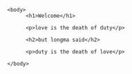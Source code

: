 
<html>
    
    <body>
          <h1>Welcome</h1>

          <p>love is the death of duty</p>

          <h2>but longma said</h2>

          <p>duty is the death of love</p>

    </body>
</html>
